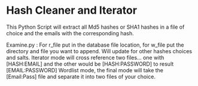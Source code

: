 # Hash Cleaner and Iterator
This Python Script will extract all Md5 hashes or SHA1 hashes in a file of choice and the emails with the corresponding hash.

Examine.py : For r_file put in the database file location, for w_file put the directory and file you want to append.
Will update for other hashes choices and salts.
Iterator mode will cross reference two files... one with [HASH:EMAIL] and the other would be [HASH:PASSWORD] to result [EMAIL:PASSWORD] 
Wordlist mode, the final mode will take the [Email:Pass] file and separate it into two files of your choice.
